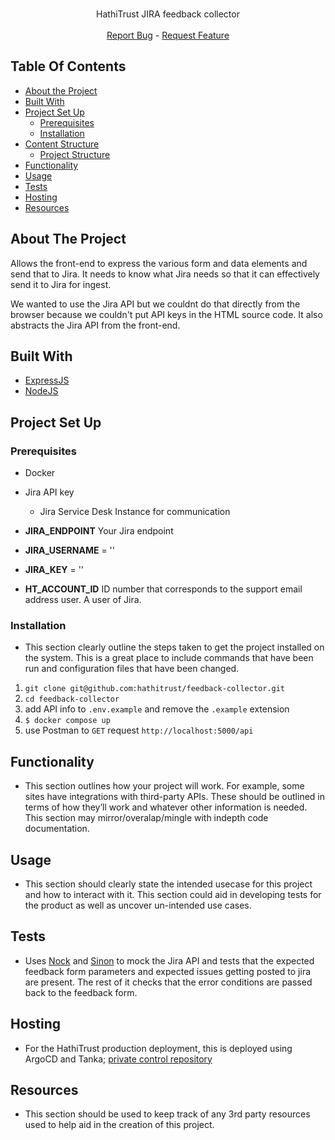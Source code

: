 <br/>
  <p align="center">
    HathiTrust JIRA feedback collector
    <br/>
    <br/>
    <a href="https://github.com/Ronster/SuperAwesomeProject/issues">Report Bug</a>
    -
    <a href="https://github.com/Ronster/SuperAwesomeProject/issues">Request Feature</a>
  </p>



## Table Of Contents

* [About the Project](#about-the-project)
* [Built With](#built-with)
* [Project Set Up](#project-set-up)
  * [Prerequisites](#prerequisites)
  * [Installation](#installation)
* [Content Structure](#content-structure)
  * [Project Structure](#project-structure)
* [Functionality](#functionality)
* [Usage](#usage)
* [Tests](#tests)
* [Hosting](#hosting)
* [Resources](#resources)

## About The Project
Allows the front-end to express the various form and data elements and send that to Jira. It needs to know what Jira needs so that it can effectively send it to Jira for ingest.

We wanted to use the Jira API but we couldnt do that directly from the browser because we couldn't put API keys in the HTML source code. It also abstracts the Jira API from the front-end.


## Built With

- [ExpressJS](https://expressjs.com/)
- [NodeJS](https://nodejs.org/en)


## Project Set Up
### Prerequisites
- Docker
- Jira API key
    - Jira Service Desk Instance for communication

- **JIRA_ENDPOINT** Your Jira endpoint
- **JIRA_USERNAME** = ''
- **JIRA_KEY** = ''
- **HT_ACCOUNT_ID**  ID number that corresponds to the support email address user. A user of Jira.

### Installation
- This section clearly outline the steps taken to get the project installed on the system. This is a great place to include commands that have been run and configuration files that have been changed.

1. `git clone git@github.com:hathitrust/feedback-collector.git`
2. `cd feedback-collector`
3. add API info to `.env.example` and remove the `.example` extension
5. `$ docker compose up`
6. use Postman to `GET` request `http://localhost:5000/api`


## Functionality
- This section outlines how your project will work. For example, some sites have integrations with third-party APIs. These should be outlined in terms of how they’ll work and whatever other information is needed. This section may mirror/overalap/mingle with indepth code documentation.

## Usage
- This section should clearly state the intended usecase for this project and how to interact with it. This section could aid in developing tests for the product as well as uncover un-intended use cases.

## Tests
- Uses [Nock](https://github.com/nock/nock) and [Sinon](https://sinonjs.org/) to mock the Jira API and tests that the expected feedback form parameters and expected issues getting posted to jira are present. The rest of it checks that the error conditions are passed back to the feedback form.

## Hosting
- For the HathiTrust production deployment, this is deployed using ArgoCD and Tanka; [private control repository](https://github.com/hathitrust/ht_tanka/tree/main/environments/feedback/production)
## Resources
- This section should be used to keep track of any 3rd party resources used to help aid in the creation of this project.